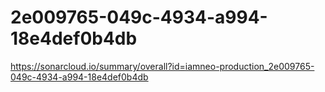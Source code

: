 # 2e009765-049c-4934-a994-18e4def0b4db
https://sonarcloud.io/summary/overall?id=iamneo-production_2e009765-049c-4934-a994-18e4def0b4db
